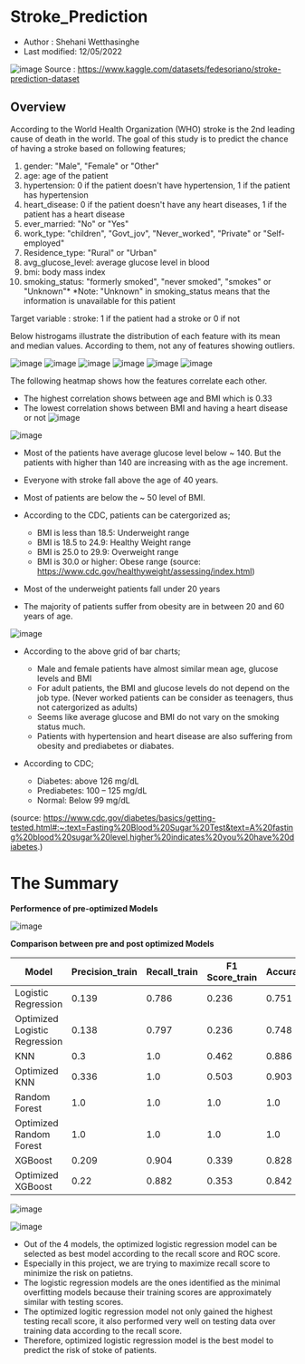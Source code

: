 # Stroke_Prediction
- Author : Shehani Wetthasinghe
- Last modified: 12/05/2022

![image](https://user-images.githubusercontent.com/50593017/200030044-6d5a4985-db9a-430a-bb79-5007dc8ba86a.png)
Source : https://www.kaggle.com/datasets/fedesoriano/stroke-prediction-dataset

## Overview
According to the World Health Organization (WHO) stroke is the 2nd leading cause of death in the world. The goal of this study is to predict the chance of having a stroke based on following features;

1. gender: "Male", "Female" or "Other"
2. age: age of the patient
3. hypertension: 0 if the patient doesn't have hypertension, 1 if the patient has hypertension
4. heart_disease: 0 if the patient doesn't have any heart diseases, 1 if the patient has a heart disease
5. ever_married: "No" or "Yes"
6. work_type: "children", "Govt_jov", "Never_worked", "Private" or "Self-employed"
7. Residence_type: "Rural" or "Urban"
8. avg_glucose_level: average glucose level in blood
9. bmi: body mass index
10. smoking_status: "formerly smoked", "never smoked", "smokes" or "Unknown"*
*Note: "Unknown" in smoking_status means that the information is unavailable for this patient

Target variable : stroke: 1 if the patient had a stroke or 0 if not

Below histrogams illustrate the distribution of each feature with its mean and median values.
According to them, not any of features showing outliers.

![image](https://user-images.githubusercontent.com/50593017/202753632-0dc3c07c-5885-4b81-9cce-7ea54a3b40b3.png)
![image](https://user-images.githubusercontent.com/50593017/202753661-564c96be-7cea-4ac9-b351-664bf6e6c4ec.png)
![image](https://user-images.githubusercontent.com/50593017/202753679-e8fe6881-2064-402a-8d6d-f486f69c4d23.png)
![image](https://user-images.githubusercontent.com/50593017/202753697-ca229645-cbf2-40c3-a9ab-6edc3ea2c9ff.png)
![image](https://user-images.githubusercontent.com/50593017/202753720-3e2ad6ed-6ef1-4f51-a1ec-f8d5f0a392c0.png)
![image](https://user-images.githubusercontent.com/50593017/202753756-6120676d-6bd2-47cb-893c-a9ea1ccd839d.png)


The following heatmap shows how the features correlate each other.
  - The highest correlation shows between age and BMI which is 0.33
  - The lowest correlation shows between BMI and having a heart disease or not
![image](https://user-images.githubusercontent.com/50593017/202748908-dc8f9cf0-d35d-46ad-8457-2f30208627ab.png)

![image](https://user-images.githubusercontent.com/50593017/202754577-f36c6e50-a83b-4552-8745-7c5d4b4820d1.png)

- Most of the patients have average glucose level below ~ 140. But the patients with higher than 140 are increasing with as the age increment.
- Everyone with stroke fall above the age of 40 years.
- Most of patients are below the ~ 50 level of BMI.
- According to the CDC, patients can be catergorized as;
  - BMI is less than 18.5: Underweight range
  - BMI is 18.5 to 24.9: Healthy Weight range
  - BMI is 25.0 to 29.9: Overweight range
  - BMI is 30.0 or higher: Obese range
(source: https://www.cdc.gov/healthyweight/assessing/index.html)

- Most of the underweight patients fall under 20 years
- The majority of patients suffer from obesity are in between 20 and 60 years of age.

![image](https://user-images.githubusercontent.com/50593017/202755071-3dcb0f7c-3738-434a-91ea-8cc803df457c.png)

- According to the above grid of bar charts;

  - Male and female patients have almost similar mean age, glucose levels and BMI
  - For adult patients, the BMI and glucose levels do not depend on the job type. (Never worked patients can be consider as teenagers, thus not catergorized as adults)
  - Seems like average glucose and BMI do not vary on the smoking status much.
  - Patients with hypertension and heart disease are also suffering from obesity and prediabetes or diabates.

- According to CDC;
  - Diabetes: above 126 mg/dL
  - Prediabetes: 100 – 125 mg/dL
  - Normal: Below 99 mg/dL
 
(source: https://www.cdc.gov/diabetes/basics/getting-tested.html#:~:text=Fasting%20Blood%20Sugar%20Test&text=A%20fasting%20blood%20sugar%20level,higher%20indicates%20you%20have%20diabetes.)


# The Summary

**Performence of pre-optimized Models**

![image](https://user-images.githubusercontent.com/50593017/205737738-6e034c27-c22b-4d32-8d9e-0588f4a5a334.png)

**Comparison between pre and post optimized Models**

|Model|Precision\_train|Recall\_train|F1 Score\_train|Accuracy\_train|ROC AUC Score\_train|Precision\_test|Recall\_test|F1 Score\_test|Accuracy\_test|ROC AUC Score\_test|
|---|---|---|---|---|---|---|---|---|---|---|
|Logistic Regression|0\.139|0\.786|0\.236|0\.751|0\.846|0\.128|0\.758|0\.22|0\.739|0\.84|
|Optimized Logistic Regression|0\.138|0\.797|0\.236|0\.748|0\.846|0\.131|0\.806|0\.225|0\.73|0\.841|
|KNN|0\.3|1\.0|0\.462|0\.886|0\.997|0\.076|0\.29|0\.12|0\.793|0\.635|
|Optimized KNN|0\.336|1\.0|0\.503|0\.903|0\.997|0\.075|0\.242|0\.115|0\.818|0\.614|
|Random Forest|1\.0|1\.0|1\.0|1\.0|1\.0|0\.089|0\.161|0\.115|0\.879|0\.749|
|Optimized Random Forest|1\.0|1\.0|1\.0|1\.0|1\.0|0\.074|0\.081|0\.077|0\.906|0\.755|
|XGBoost|0\.209|0\.904|0\.339|0\.828|0\.94|0\.128|0\.597|0\.211|0\.783|0\.779|
|Optimized XGBoost|0\.22|0\.882|0\.353|0\.842|0\.932|0\.135|0\.613|0\.222|0\.791|0\.788|


![image](https://user-images.githubusercontent.com/50593017/205737955-9bf9e48d-2086-45c5-a582-d0fd594178f2.png)

![image](https://user-images.githubusercontent.com/50593017/205738602-2b249122-f3d4-4092-957d-14c2ee692a11.png)


- Out of the 4 models, the optimized logistic regression model can be selected as best model according to the recall score and ROC score.
- Especially in this project, we are trying to maximize recall score to minimize the risk on patietns.
- The logistic regression models are the ones identified as the minimal overfitting models because their training scores are approximately similar with testing scores.
- The optimized logitic regression model not only gained the highest testing recall score, it also performed very well on testing data over training data according to the recall score.
- Therefore, optimized logistic regression model is the best model to predict the risk of stoke of patients.
